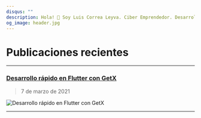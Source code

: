 ```yaml
---
disqus: ""
description: Hola! 👋 Soy Luis Correa Leyva. Ciber Emprendedor. Desarrollador de software. Siempre inventando. Estas son mis publicaciones recientes.
og_image: header.jpg
---
```


# Publicaciones recientes
---

### [Desarrollo rápido en Flutter con GetX](2020/03/07/desarrollo-rápido-en-flutter-con-getx)
> 7 de marzo de 2021

![Desarrollo rápido en Flutter con GetX](2020/03/07/desarrollo-rápido-en-flutter-con-getx/header.jpg)

---